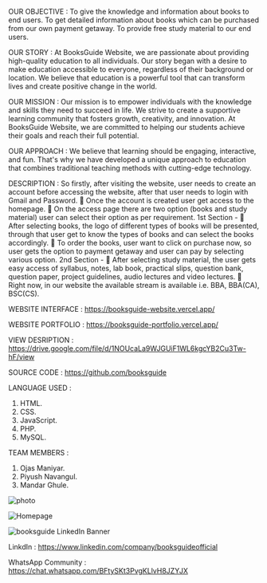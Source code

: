OUR OBJECTIVE :
To give the knowledge and information about books to end users.
To get detailed information about books which can be purchased from our own payment getaway.
To provide free study material to our end users.


OUR STORY :
At BooksGuide Website, we are passionate about providing high-quality education to all individuals. Our story began with a desire to make education accessible to everyone, regardless of their background or location. We believe that education is a powerful tool that can transform lives and create positive change in the world.


OUR MISSION :
Our mission is to empower individuals with the knowledge and skills they need to succeed in life. We strive to create a supportive learning community that fosters growth, creativity, and innovation. At BooksGuide Website, we are committed to helping our students achieve their goals and reach their full potential.


OUR APPROACH :
We believe that learning should be engaging, interactive, and fun. That's why we have developed a unique approach to education that combines traditional teaching methods with cutting-edge technology.


DESCRIPTION :
So firstly, after visiting the website, user needs to create an account
before accessing the website, after that user needs to login with Gmail
and Password.
 Once the account is created user get access to the homepage.
 On the access page there are two option (books and study material) user
can select their option as per requirement.
1st Section -
 After selecting books, the logo of different types of books will be
presented, through that user get to know the types of books and can
select the books accordingly.
 To order the books, user want to click on purchase now, so user gets the
option to payment getaway and user can pay by selecting various
option.
2nd Section -
 After selecting study material, the user gets easy access of syllabus,
notes, lab book, practical slips, question bank, question paper, project
guidelines, audio lectures and video lectures.
 Right now, in our website the available stream is available i.e. BBA,
BBA(CA), BSC(CS).


WEBSITE INTERFACE :
https://booksguide-website.vercel.app/


WEBSITE PORTFOLIO :
https://booksguide-portfolio.vercel.app/


VIEW DESRIPTION :
https://drive.google.com/file/d/1NOUcaLa9WJGUiF1WL6kgcYB2Cu3Tw-hF/view


SOURCE CODE :
https://github.com/booksguide


LANGUAGE USED :
1) HTML.
2) CSS.
3) JavaScript.
4) PHP.
5) MySQL.


TEAM MEMBERS :
1) Ojas Maniyar.
2) Piyush Navangul.
3) Mandar Ghule.

![photo](https://github.com/booksguide/booksguide/assets/150717133/7535a88c-3049-4bdf-bd6d-cf104c64df3b)

![Homepage](https://github.com/booksguide/booksguide/assets/150717133/66adcad7-3e4c-48f4-8b2d-89f3f664d911)


![booksguide LinkedIn Banner](https://github.com/booksguide/booksguide/assets/150717133/711d42f9-6875-45ec-8d5e-27a5afe555da)


LinkdIn : https://www.linkedin.com/company/booksguideofficial

WhatsApp Community : https://chat.whatsapp.com/BFtySKt3PvgKLlvH8JZYJX
